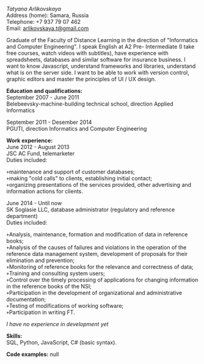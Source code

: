 _Tatyana Arlikovskaya_  
Address (home): Samara, Russia  
Telephone: +7 937 79 07 462  
Email: arlikovskaya.t@gmail.com

Graduate of the Faculty of Distance Learning in the direction of "Informatics and Computer Engineering". I speak English at A2 Pre-
Intermediate (I take free courses, watch videos with subtitles), have experience with spreadsheets, databases and similar software for insurance business. I want to know Javascript, understand frameworks and libraries, understand what is on the server side. I want to be able to work with version control, graphic editors and master the principles of UI / UX design.

__Education and qualifications:__  
September 2007 - June 2011  
Belebeevsky-machine-building technical school, direction Applied Informatics

September 2011 - Desember 2014  
PGUTI, direction Informatics and Computer Engineering

__Work experience:__  
June 2012 - August 2013  
JSC AC Fund, telemarketer  
Duties included:  

`+`maintenance and support of customer databases;  
`+`making "cold calls" to clients, establishing initial contact;  
`+`organizing presentations of the services provided, other advertising and information actions for clients.

June 2014 - Until now  
SK Soglasie LLC, database administrator (regulatory and reference department)  
Duties included:  

`+`Analysis, maintenance, formation and modification of data in reference books;  
`+`Analysis of the causes of failures and violations in the operation of the reference data management system, development of proposals for their elimination and prevention;  
`+`Monitoring of reference books for the relevance and correctness of data;  
`+`Training and consulting system users;  
`+`Control over the timely processing of applications for changing information in the reference books of the NSI;  
`+`Participation in the development of organizational and administrative documentation;  
`+`Testing of modifications of working software;  
`+`Participation in writing FT.  

_I have no experience in development yet_  

__Skills:__  
SQL, Python, JavaScript, C# (basic syntax).  

__Code examples:__
null  
